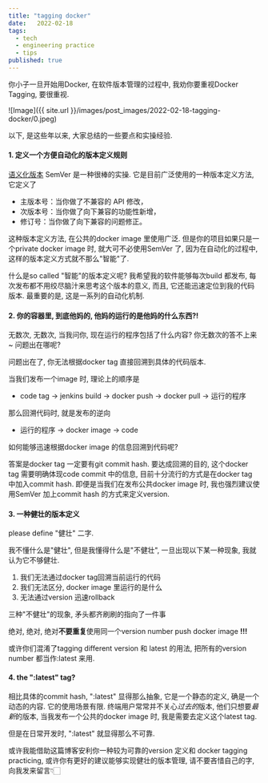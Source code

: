 ```yaml
---
title: "tagging docker"
date:   2022-02-18
tags:
  - tech
  - engineering practice
  - tips
published: true
---
```


你小子一旦开始用Docker, 在软件版本管理的过程中, 我劝你要重视Docker Tagging, 要很重视.

![Image]({{ site.url }}/images/post_images/2022-02-18-tagging-docker/0.jpeg)

以下, 是这些年以来, 大家总结的一些要点和实操经验.


#### 1. 定义一个方便自动化的版本定义规则
[语义化版本](https://semver.org/lang/zh-CN/) SemVer 是一种很棒的实操. 它是目前广泛使用的一种版本定义方法, 它定义了

- 主版本号：当你做了不兼容的 API 修改，
- 次版本号：当你做了向下兼容的功能性新增，
- 修订号：当你做了向下兼容的问题修正。

这种版本定义方法, 在公共的docker image 里使用广泛. 但是你的项目如果只是一个private docker image 时, 就大可不必使用SemVer 了, 因为在自动化的过程中, 这样的版本定义方式就不那么"智能"了.

什么是so called "智能"的版本定义呢? 我希望我的软件能够每次build 都发布, 每次发布都不用绞尽脑汁来思考这个版本的意义, 而且, 它还能迅速定位到我的代码版本. 最重要的是, 这是一系列的自动化机制.


#### 2. 你的容器里, 到底他妈的, 他妈的运行的是他妈的什么东西?!
无数次, 无数次, 当我问你, 现在运行的程序包括了什么内容? 你无数次的答不上来~ 问题出在哪呢?

问题出在了, 你无法根据docker tag 直接回溯到具体的代码版本.

当我们发布一个image 时, 理论上的顺序是

- code tag -> jenkins build -> docker push -> docker pull -> 运行的程序

那么回溯代码时, 就是发布的逆向

- 运行的程序 -> docker image -> code

如何能够迅速根据docker image 的信息回溯到代码呢?

答案是docker tag 一定要有git commit hash. 要达成回溯的目的, 这个docker tag 需要明确体现code commit 中的信息, 目前十分流行的方式是在docker tag 中加入commit hash. 即便是当我们在发布公共docker image 时, 我也强烈建议使用SemVer 加上commit hash 的方式来定义version.


#### 3. 一种健壮的版本定义
please define "健壮" 二字.

我不懂什么是"健壮", 但是我懂得什么是"不健壮", 一旦出现以下某一种现象, 我就认为它不够健壮.

1. 我们无法通过docker tag回溯当前运行的代码
2. 我们无法区分, docker image 里运行的是什么
3. 无法通过version 迅速rollback

三种"不健壮"的现象, 矛头都齐刷刷的指向了一件事

绝对, 绝对, 绝对**不要重复**使用同一个version number push docker image **!!!**

或许你们混淆了tagging different version 和 latest 的用法, 把所有的version number 都当作:latest 来用.


#### 4. the ":latest" tag?
相比具体的commit hash, ":latest" 显得那么抽象, 它是一个静态的定义, 确是一个动态的内容. 它的使用场景有限. 终端用户常常并不关心*过去的*版本, 他们只想要*最新*的版本, 当我发布一个公共的docker image 时, 我是需要去定义这个latest tag.

但是在日常开发时, ":latest" 就显得那么不可靠.


或许我能借助这篇博客安利你一种较为可靠的version 定义和 docker tagging practicing, 或许你有更好的建议能够实现健壮的版本管理, 请不要吝惜自己的字, 向我发来留言👇🏻️